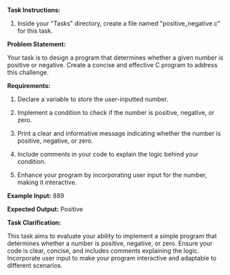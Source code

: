**Task Instructions:**

1. Inside your "Tasks" directory, create a file named "positive_negative.c" for this task.

**Problem Statement:**

Your task is to design a program that determines whether a given number is positive or negative. Create a concise and effective C program to address this challenge.

**Requirements:**

1. Declare a variable to store the user-inputted number.

2. Implement a condition to check if the number is positive, negative, or zero.

3. Print a clear and informative message indicating whether the number is positive, negative, or zero.

4. Include comments in your code to explain the logic behind your condition.

5. Enhance your program by incorporating user input for the number, making it interactive.

**Example Input:**
889

**Expected Output:**
Positive

**Task Clarification:**

This task aims to evaluate your ability to implement a simple program that determines whether a number is positive, negative, or zero. Ensure your code is clear, concise, and includes comments explaining the logic. Incorporate user input to make your program interactive and adaptable to different scenarios.
